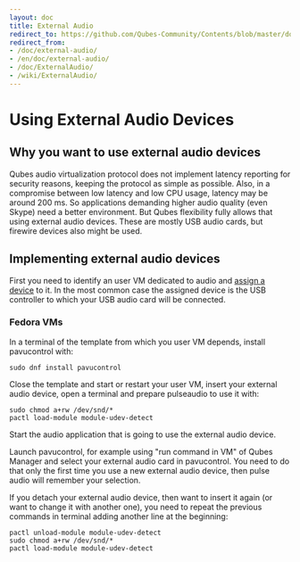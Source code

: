 ```yaml
---
layout: doc
title: External Audio
redirect_to: https://github.com/Qubes-Community/Contents/blob/master/docs/configuration/external-audio.md
redirect_from:
- /doc/external-audio/
- /en/doc/external-audio/
- /doc/ExternalAudio/
- /wiki/ExternalAudio/
---
```


Using External Audio Devices
============================

Why you want to use external audio devices
------------------------------------------

Qubes audio virtualization protocol does not implement latency reporting for security reasons, keeping the protocol as simple as possible.
Also, in a compromise between low latency and low CPU usage, latency may be around 200 ms.
So applications demanding higher audio quality (even Skype) need a better environment.
But Qubes flexibility fully allows that using external audio devices. 
These are mostly USB audio cards, but firewire devices also might be used.

Implementing external audio devices
-----------------------------------

First you need to identify an user VM dedicated to audio and [assign a device](/doc/AssigningDevices) to it.
In the most common case the assigned device is the USB controller to which your USB audio card will be connected.

### Fedora VMs

In a terminal of the template from which you user VM depends, install pavucontrol with:

~~~
sudo dnf install pavucontrol
~~~

Close the template and start or restart your user VM, insert your external audio device, open a terminal and prepare pulseaudio to use it with:

~~~
sudo chmod a+rw /dev/snd/*
pactl load-module module-udev-detect
~~~

Start the audio application that is going to use the external audio device.

Launch pavucontrol, for example using "run command in VM" of Qubes Manager and select your external audio card in pavucontrol.
You need to do that only the first time you use a new external audio device, then pulse audio will remember your selection.

If you detach your external audio device, then want to insert it again (or want to change it with another one), you need to repeat the previous commands in terminal adding another line at the beginning:

~~~
pactl unload-module module-udev-detect
sudo chmod a+rw /dev/snd/*
pactl load-module module-udev-detect
~~~
